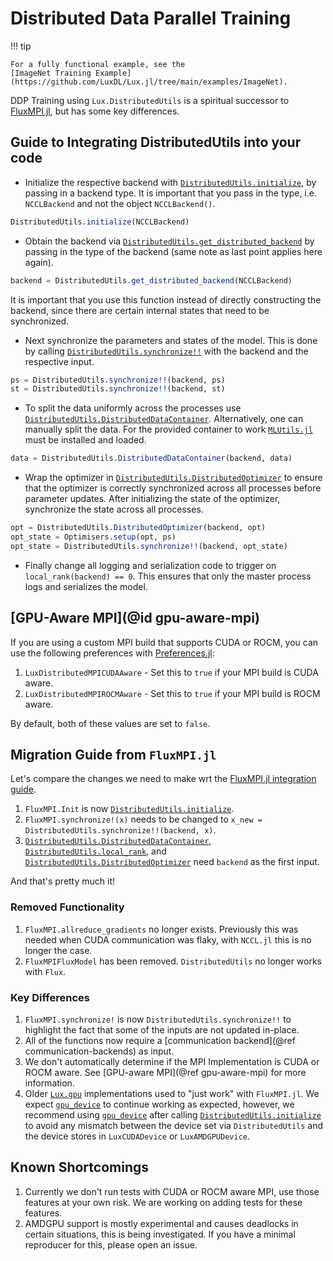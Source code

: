 # Distributed Data Parallel Training

!!! tip

    For a fully functional example, see the
    [ImageNet Training Example](https://github.com/LuxDL/Lux.jl/tree/main/examples/ImageNet).

DDP Training using `Lux.DistributedUtils` is a spiritual successor to
[FluxMPI.jl](https://github.com/avik-pal/FluxMPI.jl), but has some key differences.

## Guide to Integrating DistributedUtils into your code

* Initialize the respective backend with [`DistributedUtils.initialize`](@ref), by passing
  in a backend type. It is important that you pass in the type, i.e. `NCCLBackend` and not
  the object `NCCLBackend()`.

```julia
DistributedUtils.initialize(NCCLBackend)
```

* Obtain the backend via [`DistributedUtils.get_distributed_backend`](@ref) by passing in
  the type of the backend (same note as last point applies here again).

```julia
backend = DistributedUtils.get_distributed_backend(NCCLBackend)
```

It is important that you use this function instead of directly constructing the backend,
since there are certain internal states that need to be synchronized.

* Next synchronize the parameters and states of the model. This is done by calling
  [`DistributedUtils.synchronize!!`](@ref) with the backend and the respective input.

```julia
ps = DistributedUtils.synchronize!!(backend, ps)
st = DistributedUtils.synchronize!!(backend, st)
```

* To split the data uniformly across the processes use
  [`DistributedUtils.DistributedDataContainer`](@ref). Alternatively, one can manually
  split the data. For the provided container to work
  [`MLUtils.jl`](https://github.com/JuliaML/MLUtils.jl) must be installed and loaded.

```julia
data = DistributedUtils.DistributedDataContainer(backend, data)
```

* Wrap the optimizer in [`DistributedUtils.DistributedOptimizer`](@ref) to ensure that the
  optimizer is correctly synchronized across all processes before parameter updates. After
  initializing the state of the optimizer, synchronize the state across all processes.

```julia
opt = DistributedUtils.DistributedOptimizer(backend, opt)
opt_state = Optimisers.setup(opt, ps)
opt_state = DistributedUtils.synchronize!!(backend, opt_state)
```

* Finally change all logging and serialization code to trigger on
  `local_rank(backend) == 0`. This ensures that only the master process logs and serializes
  the model.

## [GPU-Aware MPI](@id gpu-aware-mpi)

If you are using a custom MPI build that supports CUDA or ROCM, you can use the following
preferences with [Preferences.jl](https://github.com/JuliaPackaging/Preferences.jl):

1. `LuxDistributedMPICUDAAware` - Set this to `true` if your MPI build is CUDA aware.
2. `LuxDistributedMPIROCMAware` - Set this to `true` if your MPI build is ROCM aware.

By default, both of these values are set to `false`.

## Migration Guide from `FluxMPI.jl`

Let's compare the changes we need to make wrt the
[FluxMPI.jl integration guide](https://avik-pal.github.io/FluxMPI.jl/dev/guide/).

1. `FluxMPI.Init` is now [`DistributedUtils.initialize`](@ref).
2. `FluxMPI.synchronize!(x)` needs to be changed to
   `x_new = DistributedUtils.synchronize!!(backend, x)`.
3. [`DistributedUtils.DistributedDataContainer`](@ref),
   [`DistributedUtils.local_rank`](@ref), and
   [`DistributedUtils.DistributedOptimizer`](@ref) need `backend` as  the first input.

And that's pretty much it!

### Removed Functionality

1. `FluxMPI.allreduce_gradients` no longer exists. Previously this was needed when CUDA
   communication was flaky, with `NCCL.jl` this is no longer the case.
2. `FluxMPIFluxModel` has been removed. `DistributedUtils` no longer works with `Flux`.

### Key Differences

1. `FluxMPI.synchronize!` is now `DistributedUtils.synchronize!!` to highlight the fact
   that some of the inputs are not updated in-place.
2. All of the functions now require a [communication backend](@ref communication-backends)
   as input.
3. We don't automatically determine if the MPI Implementation is CUDA or ROCM aware. See
   [GPU-aware MPI](@ref gpu-aware-mpi) for more information.
4. Older [`Lux.gpu`](@ref) implementations used to "just work" with `FluxMPI.jl`. We expect
   [`gpu_device`](@ref) to continue working as expected, however, we recommend using
   [`gpu_device`](@ref) after calling [`DistributedUtils.initialize`](@ref) to avoid any
   mismatch between the device set via `DistributedUtils` and the device stores in
   `LuxCUDADevice` or `LuxAMDGPUDevice`.

## Known Shortcomings

1. Currently we don't run tests with CUDA or ROCM aware MPI, use those features at your own
   risk. We are working on adding tests for these features.
2. AMDGPU support is mostly experimental and causes deadlocks in certain situations, this is
   being investigated. If you have a minimal reproducer for this, please open an issue.
